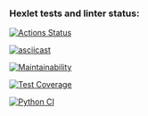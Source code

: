 ### Hexlet tests and linter status:
[![Actions Status](https://github.com/nyanyapushkina/python-project-50/actions/workflows/hexlet-check.yml/badge.svg)](https://github.com/nyanyapushkina/python-project-50/actions)

[![asciicast](https://asciinema.org/a/lmgU3IQm1sisu2x4yZ5p2lFYL.svg)](https://asciinema.org/a/lmgU3IQm1sisu2x4yZ5p2lFYL)

[![Maintainability](https://api.codeclimate.com/v1/badges/42aaf76f88a68282c59c/maintainability)](https://codeclimate.com/github/nyanyapushkina/python-project-50/maintainability)

[![Test Coverage](https://api.codeclimate.com/v1/badges/42aaf76f88a68282c59c/test_coverage)](https://codeclimate.com/github/nyanyapushkina/python-project-50/test_coverage)

[![Python CI](https://github.com/nyanyapushkina/python-project-50/actions/workflows/pyci.yml/badge.svg)](https://github.com/nyanyapushkina/python-project-50/actions/workflows/pyci.yml)